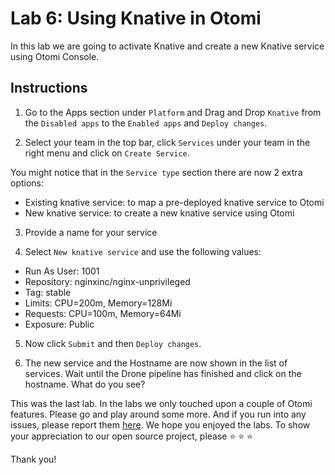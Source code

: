 # Lab 6: Using Knative in Otomi

In this lab we are going to activate Knative and create a new Knative service using Otomi Console.

## Instructions

1. Go to the Apps section under `Platform` and Drag and Drop `Knative` from the `Disabled apps` to the `Enabled apps` and `Deploy changes`.

2. Select your team in the top bar, click `Services` under your team in the right menu and click on `Create Service`.

You might notice that in the `Service type` section there are now 2 extra options:

- Existing knative service: to map a pre-deployed knative service to Otomi
- New knative service: to create a new knative service using Otomi

3. Provide a name for your service

4. Select `New knative service` and use the following values:

- Run As User: 1001
- Repository: nginxinc/nginx-unprivileged
- Tag: stable
- Limits: CPU=200m, Memory=128Mi
- Requests: CPU=100m, Memory=64Mi
- Exposure: Public

5. Now click `Submit` and then `Deploy changes`.

6. The new service and the Hostname are now shown in the list of services. Wait until the Drone pipeline has finished and click on the hostname. What do you see?

This was the last lab. In the labs we only touched upon a couple of Otomi features. Please go and play around some more. And if you run into any issues, please report them [here](https://github.com/redkubes/otomi-core). We hope you enjoyed the labs. To show your appreciation to our open source project, please ⭐️ ⭐️ ⭐️

Thank you!
